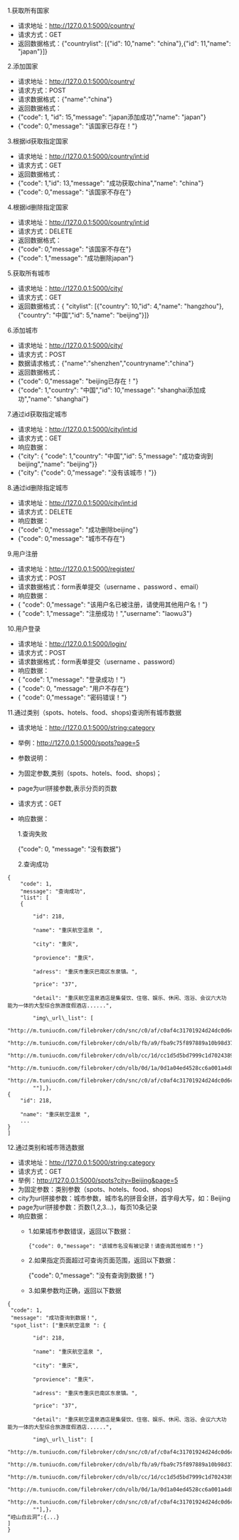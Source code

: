 1.获取所有国家

- 请求地址：http://127.0.0.1:5000/country/
- 请求方式：GET
- 返回数据格式：{"countrylist": [{"id": 10,"name": "china"},{"id": 11,"name": "japan"}]}

2.添加国家

- 请求地址：http://127.0.0.1:5000/country/
- 请求方式：POST
- 请求数据格式：{"name":"china"}
- 返回数据格式：
- {"code": 1, "id": 15,"message": "japan添加成功","name": "japan"}
- {"code": 0,"message": "该国家已存在！"}
 
3.根据id获取指定国家

- 请求地址：http://127.0.0.1:5000/country/<int:id>
- 请求方式：GET
- 返回数据格式：
- {"code": 1,"id": 13,"message": "成功获取china","name": "china"}
- {"code": 0,"message": "该国家不存在"}

4.根据id删除指定国家

- 请求地址：http://127.0.0.1:5000/country/<int:id>
- 请求方式：DELETE
- 返回数据格式：
- {"code": 0,"message": "该国家不存在"}
- {"code": 1,"message": "成功删除japan"}
 
5.获取所有城市

- 请求地址：http://127.0.0.1:5000/city/
- 请求方式：GET
- 返回数据格式：{ "citylist": [{"country": 10,"id": 4,"name": "hangzhou"},{"country": "中国“,"id": 5,"name": "beijing"}]}


6.添加城市

- 请求地址：http://127.0.0.1:5000/city/
- 请求方式：POST
- 数据请求格式：{"name":"shenzhen","countryname":"china"}
- 返回数据格式：
- {"code": 0,"message": "beijing已存在！"}
- {"code": 1,"country": "中国","id": 10,"message": "shanghai添加成功","name": "shanghai"}


7.通过id获取指定城市

- 请求地址：http://127.0.0.1:5000/city/<int:id>
- 请求方式：GET
- 响应数据：
- {"city": { "code": 1,"country": "中国","id": 5,"message": "成功查询到beijing","name": "beijing"}}
- {"city": {"code": 0,"message": "没有该城市！"}}

8.通过id删除指定城市

- 请求地址：http://127.0.0.1:5000/city/<int:id>
- 请求方式：DELETE
- 响应数据：
- {"code": 0,"message": "成功删除beijing"}
- {"code": 0,"message": "城市不存在"}

9.用户注册

- 请求地址：http://127.0.0.1:5000/register/
- 请求方式：POST
- 请求数据格式：form表单提交（username 、password 、email）
- 响应数据：
- { "code": 0,"message": "该用户名已被注册，请使用其他用户名！"}
- { "code": 1,"message": "注册成功！","username": "laowu3"}

10.用户登录

- 请求地址：http://127.0.0.1:5000/login/
- 请求方式：POST
- 请求数据格式：form表单提交（username 、password）
- 响应数据：
- { "code": 1,"message": "登录成功！"}
- { "code": 0, "message": "用户不存在"}
- { "code": 0,"message": "密码错误！"}

11.通过类别（spots、hotels、food、shops)查询所有城市数据

- 请求地址：http://127.0.0.1:5000/<string:category>
- 举例：http://127.0.0.1:5000/spots?page=5
- 参数说明：
- <category>为固定参数,类别（spots、hotels、food、shops)；
- page为url拼接参数,表示分页的页数
- 请求方式：GET
- 响应数据：

  1.查询失败
  
  {"code": 0, "message": "没有数据"}
 
  2.查询成功
  
```
{
    "code": 1,
    "message": "查询成功",
    "list": [
    {
	
		"id": 218,

		"name": "重庆航空温泉 ",
		
		"city": "重庆",
    
		"provience": "重庆"，
    
		"adress": "重庆市重庆巴南区东泉镇。",
		    
		"price": "37",
		    
		"detail": "重庆航空温泉酒店是集餐饮、住宿、娱乐、休闲、泡浴、会议六大功能为一体的大型综合旅游度假酒店......",
		  
		"img\_url\_list": [
		"http://m.tuniucdn.com/filebroker/cdn/snc/c0/af/c0af4c31701924d24dc0d6ca5f11a8e7_w200_h200_c1_t0.jpg",
		"http://m.tuniucdn.com/filebroker/cdn/olb/fb/a9/fba9c75f897889a10b98d37cdfa4a563_w145_h95_c1_t0.png",
		"http://m.tuniucdn.com/filebroker/cdn/olb/cc/1d/cc1d5d5bd7999c1d70243890a5879e4b_w240_h95_c1_t0.png",
		"http://m.tuniucdn.com/filebroker/cdn/olb/0d/1a/0d1a04ed4528cc6a001a4d8cfe86f19d_w240_h95_c1_t0.png",
		"http://m.tuniucdn.com/filebroker/cdn/snc/c0/af/c0af4c31701924d24dc0d6ca5f11a8e7_w145_h95_c1_t0.jpg",
		""],}，
{		
	"id": 218,

	"name": "重庆航空温泉 ",
	...
}
]
```

12.通过类别和城市筛选数据

- 请求地址：http://127.0.0.1:5000/<string:category>
- 请求方式：GET
- 举例：http://127.0.0.1:5000/spots?city=Beijing&page=5
- <cagegory>为固定参数：类别参数（spots、hotels、food、shops)
- city为url拼接参数：城市参数，城市名的拼音全拼，首字母大写，如：Beijing
- page为url拼接参数：页数(1,2,3...)，每页10条记录
- 响应数据： 
  - 1.如果城市参数错误，返回以下数据：
    
    	{"code": 0,"message": "该城市名没有被记录！请查询其他城市！"}
  - 2.如果指定页面超过可查询页面范围，返回以下数据：
  
      {"code": 0,"message": "没有查询到数据！"}
  - 3.如果参数均正确，返回以下数据

```
{
 "code": 1,
 "message": "成功查询到数据！",
 "spot_list": ["重庆航空温泉 ": {
	
		"id": 218,

		"name": "重庆航空温泉 ",
		
		"city": "重庆",
    
		"provience": "重庆"，
    
		"adress": "重庆市重庆巴南区东泉镇。",
		    
		"price": "37",
		    
		"detail": "重庆航空温泉酒店是集餐饮、住宿、娱乐、休闲、泡浴、会议六大功能为一体的大型综合旅游度假酒店......",
		  
		"img\_url\_list": [
		"http://m.tuniucdn.com/filebroker/cdn/snc/c0/af/c0af4c31701924d24dc0d6ca5f11a8e7_w200_h200_c1_t0.jpg",
		"http://m.tuniucdn.com/filebroker/cdn/olb/fb/a9/fba9c75f897889a10b98d37cdfa4a563_w145_h95_c1_t0.png",
		"http://m.tuniucdn.com/filebroker/cdn/olb/cc/1d/cc1d5d5bd7999c1d70243890a5879e4b_w240_h95_c1_t0.png",
		"http://m.tuniucdn.com/filebroker/cdn/olb/0d/1a/0d1a04ed4528cc6a001a4d8cfe86f19d_w240_h95_c1_t0.png",
		"http://m.tuniucdn.com/filebroker/cdn/snc/c0/af/c0af4c31701924d24dc0d6ca5f11a8e7_w145_h95_c1_t0.jpg",
		""],}，
“崆山白云洞”:{...}
]
}
```

